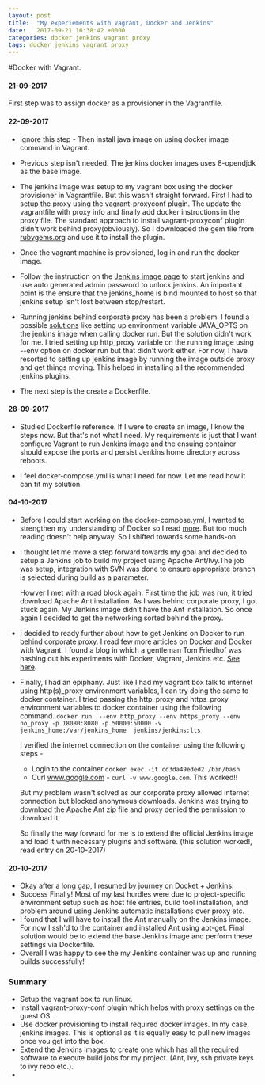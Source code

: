 ```yaml
---
layout: post
title:  "My experiements with Vagrant, Docker and Jenkins"
date:   2017-09-21 16:38:42 +0000
categories: docker jenkins vagrant proxy
tags: docker jenkins vagrant proxy
---
```

#Docker with Vagrant.

#### 21-09-2017
First step was to assign docker as a provisioner in the Vagrantfile.

#### 22-09-2017

-  Ignore this step - Then install java image on using docker image command in Vagrant. 
-  Previous step isn't needed. The jenkins docker images uses 8-opendjdk as the base image. 
-  The jenkins image was setup to my vagrant box using the docker provisioner in Vagrantfile. But this wasn't straight forward. First I had to setup the proxy using the vagrant-proxyconf plugin. The update the vagrantfile with proxy info and finally add docker instructions in the proxy file. The standard approach to install vagrant-proxyconf plugin didn't work behind proxy(obviously). So I downloaded the gem file from [rubygems.org](https://rubygems.org/gems/vagrant-proxyconf) and use it to install the plugin.  
-  Once the vagrant machine is provisioned, log in and run the docker image. 
-  Follow the instruction on the [Jenkins image page](https://github.com/jenkinsci/docker) to start jenkins and use auto generated admin password to unlock jenkins. An important point is the ensure that the jenkins_home is bind mounted to host so that jenkins setup isn't lost between stop/restart.
-  Running jenkins behind corporate proxy has been a problem. I found a possible [solutions](https://blog.alexellis.io/jenkins-meets-the-proxy/) like setting up environment variable JAVA_OPTS on the jenkins image when calling docker run. But the solution didn't work for me. I tried setting up http_proxy variable on the running image using --env option on docker run but that didn't work either. For now, I have resorted to setting up jenkins image by running the image outside proxy and get things moving. This helped in installing all the recommended jenkins plugins. 

- The next step is the create a Dockerfile.

#### 28-09-2017 

- Studied Dockerfile reference. If I were to create an image, I know the steps now. But that's not what I need. My requirements is just that I want configure Vagrant to run Jenkins image and the ensuing container should expose the ports and persist Jenkins home directory across reboots. 

- I feel docker-compose.yml is what I need for now. Let me read how it can fit my solution.  

#### 04-10-2017

- Before I could start working on the docker-compose.yml, I wanted to strengthen my understanding of Docker so I read [more](https://github.com/docker/labs/tree/master/beginner).  But too much reading doesn't help anyway. So I shifted towards some hands-on. 

- I thought let me move a step forward towards my goal and decided to setup a Jenkins job to build my project using Apache Ant/Ivy.The job was setup, integration with SVN was done to ensure appropriate branch is selected during build as a parameter. 

    Howver I met with a road block again. First time the job was run, it tried download Apache Ant installation. As I was behind corporate proxy, I got stuck again. My Jenkins image didn't have the Ant installation. So once again I decided to get the networking sorted behind the proxy. 

- I decided to ready further about how to get Jenkins on Docker to run behind corporate proxy. I read few more articles on Docker  and Docker with Vagrant. I found a blog in which a gentleman Tom Friedhof was hashing out his experiments with Docker, Vagrant, Jenkins etc. [See here](http://activelamp.com/blog/devops/hashing-out-docker-workflow/).

- Finally, I had an epiphany. Just like I had my vagrant box talk to internet using http(s)_proxy environment variables, I can try doing the same to docker container. I tried passing the http_proxy and https_proxy environment variables to docker container using the following command. `docker run  --env http_proxy --env https_proxy --env no_proxy -p 18080:8080 -p 50000:50000 -v jenkins_home:/var/jenkins_home  jenkins/jenkins:lts`

    I verified the internet connection on the container using the following steps - 
    - Login to the container `docker exec -it cd3da49eded2 /bin/bash`
    - Curl www.google.com - `curl -v www.google.com`. This worked!!

    But my problem wasn't solved as our corporate proxy allowed internet connection but blocked anonymous downloads. Jenkins was trying to download the Apache Ant zip file and proxy denied the permission to download it. 

    So finally the way forward for me is to extend the official Jenkins image and load it with necessary plugins and software. (this solution worked!, read entry on 20-10-2017) 


#### 20-10-2017

- Okay after a long gap, I resumed by journey on Docket + Jenkins. 
- Success Finally! Most of my last hurdles were due to project-specific environment setup such as host file entries, build tool installation, and problem around using Jenkins automatic installations over proxy etc.
- I found that I will have to install the Ant manually on the Jenkins image. For now I ssh'd to the container and installed Ant using apt-get. Final solution would be to extend the base Jenkins image and perform these settings via Dockerfile. 
- Overall I was happy to see the my Jenkins container was up and running builds successfully!

### Summary

- Setup the vagrant box to run linux. 
- Install vagrant-proxy-conf plugin which helps with proxy settings on the guest OS. 
- Use docker provisioning to install required docker images. In my case, jenkins images. This is optional as it is equally easy to pull new images once you get into the box. 
- Extend the Jenkins images to create one which has all the required software to execute build jobs for my project. (Ant, Ivy, ssh private keys to ivy repo etc.). 
- 
